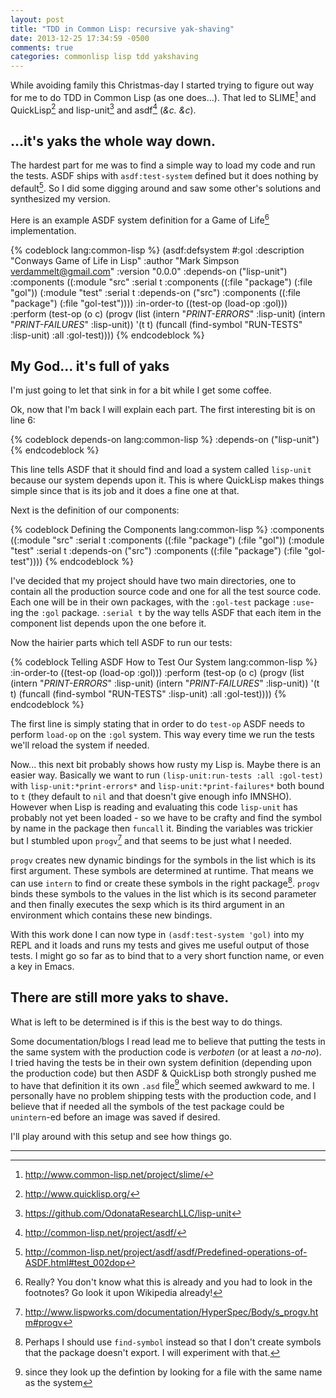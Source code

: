 ```yaml
---
layout: post
title: "TDD in Common Lisp: recursive yak-shaving"
date: 2013-12-25 17:34:59 -0500
comments: true
categories: commonlisp lisp tdd yakshaving
---
```


While avoiding family this Christmas-day I started trying to figure out way
for me to do TDD in Common Lisp (as one does...). That led to SLIME[^1] and
    QuickLisp[^2] and lisp-unit[^3] and asdf[^4] (*&c. &c*).

## ...it's yaks the whole way down.

The hardest part for me was to find a simple way to load my code and run the
tests. ASDF ships with `asdf:test-system` defined but it does nothing by
default[^5]. So I did some digging around and saw some other's solutions and
synthesized my version.

Here is an example ASDF system definition for a Game of Life[^6]
implementation.

{% codeblock lang:common-lisp %}
(asdf:defsystem #:gol
  :description "Conways Game of Life in Lisp"
  :author "Mark Simpson <verdammelt@gmail.com>"
  :version "0.0.0"
  :depends-on ("lisp-unit")
  :components ((:module "src"
			:serial t
			:components ((:file "package")
				     (:file "gol"))
                (:module "test"
			:serial t
            :depends-on ("src")
			:components ((:file "package")
				     (:file "gol-test"))))
  :in-order-to ((test-op (load-op :gol)))
  :perform (test-op (o c) 
		    (progv
			(list (intern "*PRINT-ERRORS*" :lisp-unit)
			      (intern "*PRINT-FAILURES*" :lisp-unit))
			'(t t)
		      (funcall (find-symbol "RUN-TESTS" :lisp-unit) 
			       :all :gol-test))))
{% endcodeblock %}

## My God... it's full of yaks

I'm just going to let that sink in for a bit while I get some coffee.

Ok, now that I'm back I will explain each part. The first interesting bit is
on line 6:

{% codeblock depends-on lang:common-lisp %}
  :depends-on ("lisp-unit")
{% endcodeblock %}

This line tells ASDF that it should find and load a system called `lisp-unit`
because our system depends upon it. This is where QuickLisp makes things
simple since that is its job and it does a fine one at that.

Next is the definition of our components:

{% codeblock Defining the Components lang:common-lisp %}
  :components ((:module "src"
			:serial t
			:components ((:file "package")
				     (:file "gol"))
                (:module "test"
			:serial t
            :depends-on ("src")
			:components ((:file "package")
				     (:file "gol-test"))))
{% endcodeblock %}

I've decided that my project should have two main directories, one to contain
all the production source code and one for all the test source code. Each one
will be in their own packages, with the `:gol-test` package `:use`-ing the
`:gol` package. `:serial t` by the way tells ASDF that each item in the
component list depends upon the one before it.

Now the hairier parts which tell ASDF to run our tests:

{% codeblock Telling ASDF How to Test Our System lang:common-lisp %}
  :in-order-to ((test-op (load-op :gol)))
  :perform (test-op (o c) 
		    (progv
			(list (intern "*PRINT-ERRORS*" :lisp-unit)
			      (intern "*PRINT-FAILURES*" :lisp-unit))
			'(t t)
		      (funcall (find-symbol "RUN-TESTS" :lisp-unit) 
			       :all :gol-test))))
{% endcodeblock %}

The first line is simply stating that in order to do `test-op` ASDF needs to
perform `load-op` on the `:gol` system. This way every time we run the tests
we'll reload the system if needed.

Now... this next bit probably shows how rusty my Lisp is. Maybe there is an
easier way. Basically we want to run `(lisp-unit:run-tests :all :gol-test)`
with `lisp-unit:*print-errors*` and `lisp-unit:*print-failures*` both bound to
`t` (they default to `nil` and that doesn't give enough info IMNSHO). However
when Lisp is reading and evaluating this code `lisp-unit` has probably not yet
been loaded - so we have to be crafty and find the symbol by name in the
package then `funcall` it. Binding the variables was trickier but I stumbled
upon `progv`[^7] and that seems to be just what I needed.

`progv` creates new dynamic bindings for the symbols in the list which is its
first argument. These symbols are determined at runtime. That means we can use
`intern` to find or create these symbols in the right package[^8]. `progv`
binds these symbols to the values in the list which is its second parameter
and then finally executes the sexp which is its third argument in an
environment which contains these new bindings.

With this work done I can now type in `(asdf:test-system 'gol)` into my REPL
and it loads and runs my tests and gives me useful output of those tests. I
might go so far as to bind that to a very short function name, or even a key
in Emacs.

## There are still more yaks to shave.

What is left to be determined is if this is the best way to do things. 

Some documentation/blogs I read lead me to believe that putting the tests in
the same system with the production code is *verboten* (or at least a
*no-no*). I tried having the tests be in their own system definition
(depending upon the production code) but then ASDF & QuickLisp both strongly
pushed me to have that definition it its own `.asd` file[^9] which seemed
awkward to me. I personally have no problem shipping tests with the production
code, and I believe that if needed all the symbols of the test package could
be `unintern`-ed before an image was saved if desired.

I'll play around with this setup and see how things go.

--- 
[^1]: http://www.common-lisp.net/project/slime/

[^2]: http://www.quicklisp.org/

[^3]: https://github.com/OdonataResearchLLC/lisp-unit

[^4]: http://common-lisp.net/project/asdf/

[^5]: http://common-lisp.net/project/asdf/asdf/Predefined-operations-of-ASDF.html#test_002dop

[^6]: Really? You don't know what this is already and you had to look in the 
    footnotes? Go look it upon Wikipedia already!

[^7]: http://www.lispworks.com/documentation/HyperSpec/Body/s_progv.htm#progv

[^8]: Perhaps I should use `find-symbol` instead so that I don't create
    symbols that the package doesn't export. I will experiment with that.

[^9]: since they look up the defintion by looking for a file with the same
    name as the system
